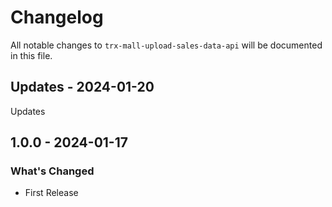 # Changelog

All notable changes to `trx-mall-upload-sales-data-api` will be documented in this file.

## Updates - 2024-01-20

Updates

## 1.0.0 - 2024-01-17

### What's Changed

- First Release
